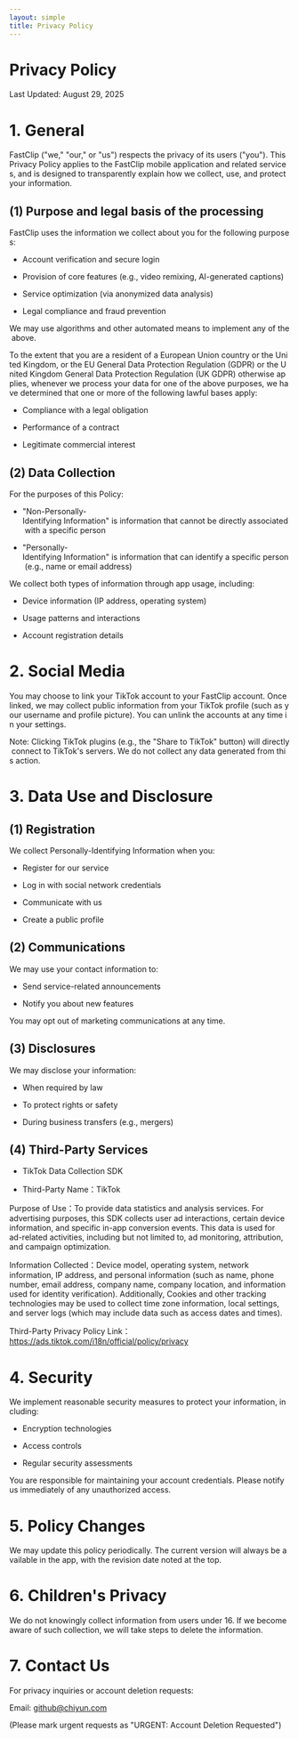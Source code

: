 ```yaml
---
layout: simple
title: Privacy Policy
---
```

# Privacy Policy

Last Updated: August 29, 2025

# 1. General

FastClip ("we," "our," or "us") respects the privacy of its users ("you"). This Privacy Policy applies to the FastClip mobile application and related services, and is designed to transparently explain how we collect, use, and protect your information.

## (1) Purpose and legal basis of the processing

FastClip uses the information we collect about you for the following purposes:

*   Account verification and secure login
    
*   Provision of core features (e.g., video remixing, AI-generated captions)
    
*   Service optimization (via anonymized data analysis)
    
*   Legal compliance and fraud prevention
    

We may use algorithms and other automated means to implement any of the above.

To the extent that you are a resident of a European Union country or the United Kingdom, or the EU General Data Protection Regulation (GDPR) or the United Kingdom General Data Protection Regulation (UK GDPR) otherwise applies, whenever we process your data for one of the above purposes, we have determined that one or more of the following lawful bases apply:

*   Compliance with a legal obligation
    
*   Performance of a contract
    
*   Legitimate commercial interest
    

## (2) Data Collection

For the purposes of this Policy:

*   "Non-Personally-Identifying Information" is information that cannot be directly associated with a specific person
    
*   "Personally-Identifying Information" is information that can identify a specific person (e.g., name or email address)
    

We collect both types of information through app usage, including:

*   Device information (IP address, operating system)
    
*   Usage patterns and interactions
    
*   Account registration details
    

# 2. Social Media

You may choose to link your TikTok account to your FastClip account. Once linked, we may collect public information from your TikTok profile (such as your username and profile picture). You can unlink the accounts at any time in your settings.

Note: Clicking TikTok plugins (e.g., the "Share to TikTok" button) will directly connect to TikTok's servers. We do not collect any data generated from this action.

# 3. Data Use and Disclosure

## (1) Registration

We collect Personally-Identifying Information when you:

*   Register for our service
    
*   Log in with social network credentials
    
*   Communicate with us
    
*   Create a public profile
    

## (2) Communications

We may use your contact information to:

*   Send service-related announcements
    
*   Notify you about new features
    

You may opt out of marketing communications at any time.

## (3) Disclosures

We may disclose your information:

*   When required by law
    
*   To protect rights or safety
    
*   During business transfers (e.g., mergers)

## (4) Third-Party Services

*   TikTok Data Collection SDK

*   Third-Party Name：TikTok

Purpose of Use：To provide data statistics and analysis services. For advertising purposes, this SDK collects user ad interactions, certain device information, and specific in-app conversion events. This data is used for ad-related activities, including but not limited to, ad monitoring, attribution, and campaign optimization.

Information Collected：Device model, operating system, network information, IP address, and personal information (such as name, phone number, email address, company name, company location, and information used for identity verification). Additionally, Cookies and other tracking technologies may be used to collect time zone information, local settings, and server logs (which may include data such as access dates and times).

Third-Party Privacy Policy Link：https://ads.tiktok.com/i18n/official/policy/privacy

# 4. Security

We implement reasonable security measures to protect your information, including:

*   Encryption technologies
    
*   Access controls
    
*   Regular security assessments
    

You are responsible for maintaining your account credentials. Please notify us immediately of any unauthorized access.

# 5. Policy Changes

We may update this policy periodically. The current version will always be available in the app, with the revision date noted at the top.

# 6. Children's Privacy

We do not knowingly collect information from users under 16. If we become aware of such collection, we will take steps to delete the information.

# 7. Contact Us

For privacy inquiries or account deletion requests:

Email: github@chiyun.com

(Please mark urgent requests as "URGENT: Account Deletion Requested")
